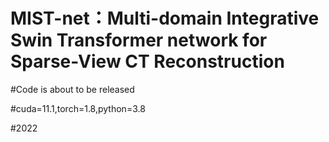 # MIST-net：Multi-domain Integrative Swin Transformer network for Sparse-View CT Reconstruction

#Code is about to be released

#cuda=11.1,torch=1.8,python=3.8

#2022
